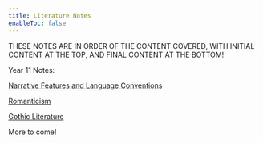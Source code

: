 ```yaml
---
title: Literature Notes
enableToc: false
---
```


THESE NOTES ARE IN ORDER OF THE CONTENT COVERED, WITH INITIAL CONTENT AT THE TOP, AND FINAL CONTENT AT THE BOTTOM!

Year 11 Notes:

[Narrative Features and Language Conventions](11Literature/Conventions.md)

[Romanticism](11Literature/Rom.md)

[Gothic Literature](11Literature/Goth.md)

More to come!
